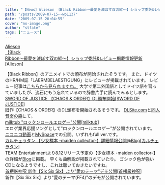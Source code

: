 ```yaml
---
title: "【News】Alieson 【Black Ribbon～最愛を滅ぼす双の絆～】ショップ委託&レビュー掲載情報更新"
path: "/posts/2009-07-15--wp1137"
date: "2009-07-15 20:04:55"
cover: "no-image.png"
author: "stfate"
tags: ["ニュース"]
---
```


<style type="text/css">
<!--
p {white-space: pre-wrap};
-->
</style>

<a class="topics" href="http://www.alieson.net/html/" target="_blank">Alieson 【Black Ribbon～最愛を滅ぼす双の絆～】ショップ委託&レビュー掲載情報更新</a><span class="junre">[<a href="http://www.alieson.net/html/" target="_blank">Alieson</a>]</span>
<div class="news">【Black Ribbon】のアニメイトでの頒布が開始されたそうです。
また、ドイツのHR/HM誌「LAERMBELAESTIGUNG」にレビューが掲載されています。
レビュー記事は<a href="http://www.laermbelaestigung.net/mag/reviews/reviews.php?type=letter&letter=NEWS&page=0#ALIESON" target="_blank">こちらから見られますね。</a>
大学で第二外国語としてドイツ語を習っていましたが、流石にもう忘れているので辞書片手に読んでみるとします。</div>
<a class="topics" href="http://www.soj.razor.jp/" target="_blank">SWORD OF JUSTICE 【CHAOS & ORDER】DL頒布開始</a><span class="junre">[<a href="http://www.soj.razor.jp/" target="_blank">SWORD OF JUSTICE</a>]</span>
<div class="news">旧作【CHAOS & ORDER】のDL頒布を開始されるそうです。
<a href="http://home.dlsite.com/circle/profile/=/maker_id/RG09840.html" target="_blank">DLSite.com</a>と<a href="http://www.dojinongaku.com/contents/group_profile.php?grid=127" target="_blank">同人音楽の森</a>にて。</div>
<a class="topics" href="http://www.milktub.com/" target="_blank">milktub "ロックンロールエロゲー"公開</a><span class="junre">[<a href="http://www.milktub.com/" target="_blank">milktub</a>]</span>
<div class="news">エロゲ業界応援ソングとして"ロックンロールエロゲー"が公開されています。
<a href="http://www.nicovideo.jp/watch/nm7635068" target="_blank">ニコニコ動画</a>と<a href="http://www.myspace.com/milktub" target="_blank">MySpace</a>での公開。いずれもfull ver.です。</div>
<a class="topics" href="http://hatukiyura.sakura.ne.jp/" target="_blank">カルチェラタン 【少女標本 -maiden collector-】詳細情報公開@Blog</a><span class="junre">[<a href="http://hatukiyura.sakura.ne.jp/" target="_blank">カルチェラタン</a>]</span>
<div class="news">TEAM Entertainmentより8.12リリース予定の【少女標本 -maiden collector-】の詳細が<a href="http://geocities.yahoo.co.jp/gl/hatukiyura/" target="_blank">Blog</a>に掲載。
早くも曲解説が掲載されていたり。
ゴシック色が強いCDになるようですし、これは聴いておきたいですね。</div>
<a class="topics" href="http://www.human-bbq.com/" target="_blank">首楞厳神呪 新作【Six Six Six】より"愛のテーマ"デモ公開</a><span class="junre">[<a href="http://www.human-bbq.com/" target="_blank">首楞厳神呪</a>]</span>
<div class="news">新作【Six Six Six】より"愛のテーマ(FF4)"のデモが公開されています。</div>
